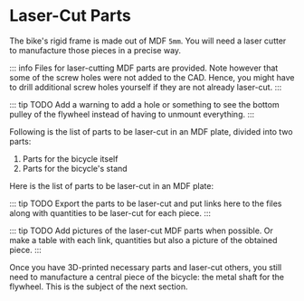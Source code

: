# Laser-Cut Parts

The bike's rigid frame is made out of MDF `5mm`. You will need a laser cutter to manufacture those pieces in a precise way.

::: info
Files for laser-cutting MDF parts are provided. Note however that some of the screw holes were not added to the CAD. Hence, you might have to drill additional screw holes yourself if they are not already laser-cut.
:::

::: tip TODO
Add a warning to add a hole or something to see the bottom pulley of the flywheel instead of having to unmount everything.
:::

Following is the list of parts to be laser-cut in an MDF plate, divided into two parts:

1. Parts for the bicycle itself
2. Parts for the bicycle's stand

Here is the list of parts to be laser-cut in an MDF plate:

::: tip TODO
Export the parts to be laser-cut and put links here to the files along with quantities to be laser-cut for each piece.
:::

::: tip TODO
Add pictures of the laser-cut MDF parts when possible. Or make a table with each link, quantities but also a picture of the obtained piece.
:::

Once you have 3D-printed necessary parts and laser-cut others, you still need to manufacture a central piece of the bicycle: the metal shaft for the flywheel. This is the subject of the next section.